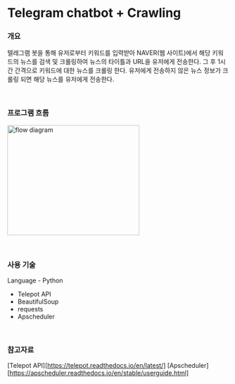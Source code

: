 # Telegram chatbot + Crawling

### 개요
텔레그램 봇을 통해 유저로부터 키워드를 입력받아 NAVER(웹 사이트)에서 해당 키워드의 뉴스를 검색 및 크롤링하여 뉴스의 타이틀과 URL을 유저에게 전송한다. 
그 후 1시간 간격으로 키워드에 대한 뉴스를 크롤링 한다. 유저에게 전송하지 않은 뉴스 정보가 크롤링 되면 해당 뉴스를 유저에게 전송한다.

<br/>

### 프로그램 흐름
<img src="/흐름도.png" width="300px" height="250px" title="흐름도" alt="flow diagram"></img>

<br/>

### 사용 기술
Language - Python
- Telepot API
- BeautifulSoup
- requests
- Apscheduler

<br/>

### 참고자료
[Telepot API][https://telepot.readthedocs.io/en/latest/]
[Apscheduler][https://apscheduler.readthedocs.io/en/stable/userguide.html]
